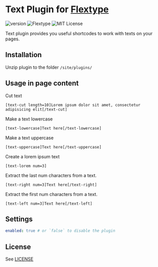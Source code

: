 # Text Plugin for [Flextype](http://flextype.org/)
![version](https://img.shields.io/badge/version-1.0.1-brightgreen.svg?style=flat-square)
![Flextype](https://img.shields.io/badge/Flextype-0.7.x-green.svg?style=flat-square)
![MIT License](https://img.shields.io/badge/license-MIT-blue.svg?style=flat-square)

Text plugin provides you useful shortcodes to work with texts on your pages.

## Installation
Unzip plugin to the folder `/site/plugins/`

## Usage in page content

Cut text
```
[text-cut length=10]Lorem ipsum dolor sit amet, consectetur adipisicing elit[/text-cut]
```

Make a text lowercase
```
[text-lowercase]Text here[/text-lowercase]
```

Make a text uppercase
```
[text-uppercase]Text here[/text-uppercase]
```

Create a lorem ipsum text
```
[text-lorem num=3]
```

Extract the last num characters from a text.
```
[text-right num=3]Text here[/text-right]
```

Extract the first num characters from a text.
```
[text-left num=3]Text here[/text-left]
```

## Settings

```yaml
enabled: true # or `false` to disable the plugin
```

## License
See [LICENSE](https://github.com/flextype-plugins/text/blob/master/LICENSE)

